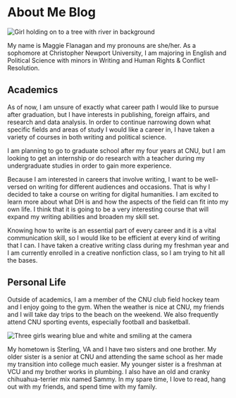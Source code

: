 # About Me Blog
![Girl holding on to a tree with river in background](https://maggieflan18.github.io/Maggie-Flanagan/images/hikingcliffpicture.JPG)

My name is Maggie Flanagan and my pronouns are she/her. As a sophomore at Christopher Newport University, I am majoring in English and Political Science with minors in Writing and Human Rights & Conflict Resolution. 

## Academics
As of now, I am unsure of exactly what career path I would like to pursue after graduation, but I have interests in publishing, foreign affairs, and research and data analysis. In order to continue narrowing down what specific fields and areas of study I would like a career in, I have taken a variety of courses in both writing and political science.

I am planning to go to graduate school after my four years at CNU, but I am looking to get an internship or do research with a teacher during my undergraduate studies in order to gain more experience. 

Because I am interested in careers that involve writing, I want to be well-versed on writing for different audiences and occasions. That is why I decided to take a course on writing for digital humanities. I am excited to learn more about what DH is and how the aspects of the field can fit into my own life. I think that it is going to be a very interesting course that will expand my writing abilities and broaden my skill set.

Knowing how to write is an essential part of every career and it is a vital communication skill, so I would like to be efficient at every kind of writing that I can. I have taken a creative writing class during my freshman year and I am currently enrolled in a creative nonfiction class, so I am trying to hit all the bases. 

## Personal Life
Outside of academics, I am a member of the CNU club field hockey team and I enjoy going to the gym. When the weather is nice at CNU, my friends and I will take day trips to the beach on the weekend. We also frequently attend CNU sporting events, especially football and basketball. 

![Three girls wearing blue and white and smiling at the camera](https://maggieflan18.github.io/Maggie-Flanagan/images/rebeccajuliamaggiefootball.JPG)

My hometown is Sterling, VA and I have two sisters and one brother. My older sister is a senior at CNU and attending the same school as her made my transition into college much easier. My younger sister is a freshman at VCU and my brother works in plumbing. I also have an old and cranky chihuahua-terrier mix named Sammy. In my spare time, I love to read, hang out with my friends, and spend time with my family. 
